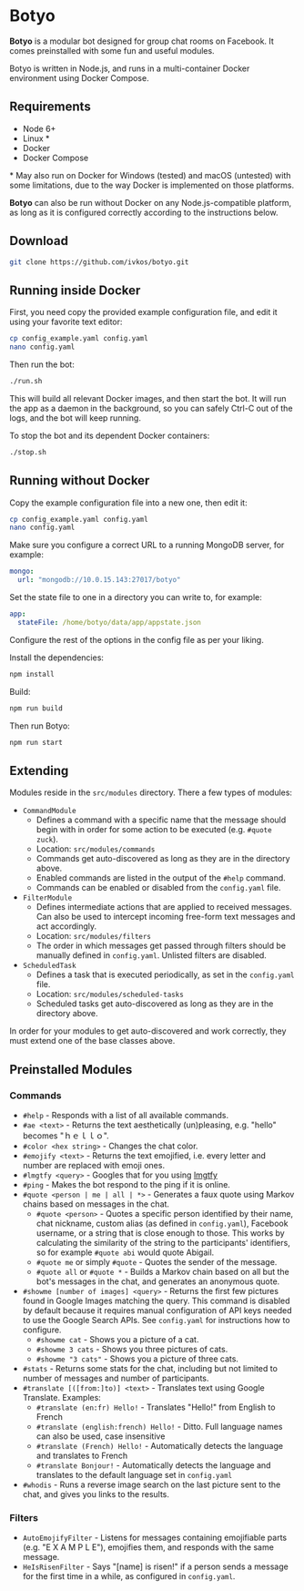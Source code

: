 # Botyo

**Botyo** is a modular bot designed for group chat rooms on Facebook. It comes preinstalled with some fun and useful modules.

Botyo is written in Node.js, and runs in a multi-container Docker environment using Docker Compose.

## Requirements
* Node 6+
* Linux \*
* Docker
* Docker Compose

\* May also run on Docker for Windows (tested) and macOS (untested) with some limitations, due to the way Docker is implemented on those platforms.

**Botyo** can also be run without Docker on any Node.js-compatible platform, as long as it is configured correctly according to the instructions below.

## Download
```bash
git clone https://github.com/ivkos/botyo.git
```

## Running inside Docker
First, you need copy the provided example configuration file, and edit it using your favorite text editor:
```bash
cp config_example.yaml config.yaml
nano config.yaml
```

Then run the bot:
```bash
./run.sh
```
This will build all relevant Docker images, and then start the bot. It will run the app as a daemon in the background, so you can safely Ctrl-C out of the logs, and the bot will keep running.

To stop the bot and its dependent Docker containers:
```bash
./stop.sh
```

## Running without Docker
Copy the example configuration file into a new one, then edit it:
```bash
cp config_example.yaml config.yaml
nano config.yaml
```

Make sure you configure a correct URL to a running MongoDB server, for example:
```yaml
mongo:
  url: "mongodb://10.0.15.143:27017/botyo"
```

Set the state file to one in a directory you can write to, for example:
```yaml
app:
  stateFile: /home/botyo/data/app/appstate.json
```

Configure the rest of the options in the config file as per your liking.

Install the dependencies:
```bash
npm install
```

Build:
```bash
npm run build
```

Then run Botyo:
```bash
npm run start
```

## Extending

Modules reside in the `src/modules` directory. There a few types of modules:

* `CommandModule`
	* Defines a command with a specific name that the message should begin with in order for some action to be executed (e.g. `#quote zuck`).
	* Location: `src/modules/commands`
	* Commands get auto-discovered as long as they are in the directory above.
	* Enabled commands are listed in the output of the `#help` command.
	* Commands can be enabled or disabled from the `config.yaml` file.
* `FilterModule`
	* Defines intermediate actions that are applied to received messages. Can also be used to intercept incoming free-form text messages and act accordingly.
	* Location: `src/modules/filters`
	* The order in which messages get passed through filters should be manually defined in `config.yaml`. Unlisted filters are disabled.
* `ScheduledTask`
	* Defines a task that is executed periodically, as set in the `config.yaml` file.
	* Location: `src/modules/scheduled-tasks`
	* Scheduled tasks get auto-discovered as long as they are in the directory above.

In order for your modules to get auto-discovered and work correctly, they must extend one of the base classes above.

## Preinstalled Modules
### Commands
* `#help` - Responds with a list of all available commands.
* `#ae <text>` - Returns the text aesthetically (un)pleasing, e.g. "hello" becomes "ｈｅｌｌｏ".
* `#color <hex string>` - Changes the chat color.
* `#emojify <text>` - Returns the text emojified, i.e. every letter and number are replaced with emoji ones.
* `#lmgtfy <query>` - Googles that for you using [lmgtfy](https://lmgtfy.com/)
* `#ping` - Makes the bot respond to the ping if it is online.
* `#quote <person | me | all | *>` - Generates a faux quote using Markov chains based on messages in the chat.
	* `#quote <person>` - Quotes a specific person identified by their name, chat nickname, custom alias (as defined in `config.yaml`), Facebook username, or a string that is close enough to those. This works by calculating the similarity of the string to the participants' identifiers, so for example `#quote abi` would quote Abigail.
	* `#quote me` or simply `#quote` - Quotes the sender of the message.
	* `#quote all` or `#quote *` - Builds a Markov chain based on all but the bot's messages in the chat, and generates an anonymous quote.
* `#showme [number of images] <query>` - Returns the first few pictures found in Google Images matching the query. This command is disabled by default because it requires manual configuration of API keys needed to use the Google Search APIs. See `config.yaml` for instructions how to configure.
	* `#showme cat` - Shows you a picture of a cat.
	* `#showme 3 cats` - Shows you three pictures of cats.
	* `#showme "3 cats"` - Shows you a picture of three cats.
* `#stats` - Returns some stats for the chat, including but not limited to number of messages and number of participants.
* `#translate [([from:]to)] <text>` - Translates text using Google Translate. Examples:
    * `#translate (en:fr) Hello!` - Translates "Hello!" from English to French
    * `#translate (english:french) Hello!` - Ditto. Full language names can also be used, case insensitive
    * `#translate (French) Hello!` - Automatically detects the language and translates to French
    * `#translate Bonjour!` - Automatically detects the language and translates to the default language set in `config.yaml`
* `#whodis` - Runs a reverse image search on the last picture sent to the chat, and gives you links to the results.

### Filters
* `AutoEmojifyFilter` - Listens for messages containing emojifiable parts (e.g. "E X A M P L E"), emojifies them, and responds with the same message.
* `HeIsRisenFilter` - Says "[name] is risen!" if a person sends a message for the first time in a while, as configured in `config.yaml`.